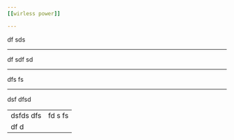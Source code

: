 ```yaml
---
[[wirless power]]

---
```

df sds

---
df sdf sd 

---
dfs fs 

---
dsf dfsd

<table  >
<tr>
<td>dsfds dfs </td>
<td>fd s fs</td>
</tr>
<tr><td>df d</td><tr>
</table>